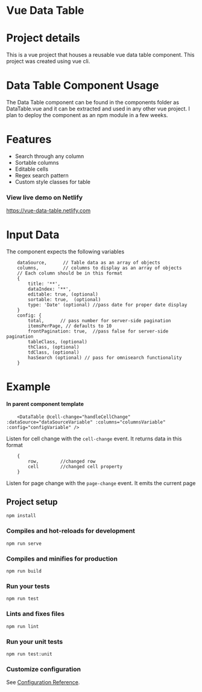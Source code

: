 # Vue Data Table

# Project details
This is a vue project that houses a reusable vue data table component. This project was created using vue cli. 

# Data Table Component Usage
The Data Table component can be found in the components folder as DataTable.vue and it can be extracted and used in any other vue project. I plan to deploy the component as an npm module in a few weeks.

# Features
* Search through any column
* Sortable columns
* Editable cells
* Regex search pattern
* Custom style classes for table

### View live demo on Netlify ###
<https://vue-data-table.netlify.com>

# Input Data
The component expects the following variables
```
    dataSource,      // Table data as an array of objects
    columns,         // columns to display as an array of objects
    // Each column should be in this format
    {
        title: '**',
        dataIndex: '**',
        editable: true, (optional)
        sortable: true,  (optional)
        type: 'Date' (optional) //pass date for proper date display
    }
    config: {
        total,      // pass number for server-side pagination
        itemsPerPage, // defaults to 10
        frontPagination: true,  //pass false for server-side pagination
        tableClass, (optional)
        thClass, (optional)
        tdClass, (optional)
        hasSearch (optional) // pass for omnisearch functionality
    } 
```

# Example
#### In parent component template ####
```
    <DataTable @cell-change="handleCellChange" :dataSource="dataSourceVariable" :columns="columnsVariable" :config="configVariable" />
```

Listen for cell change with the `cell-change` event. It returns data in this format
```
    {
        row,        //changed row
        cell        //changed cell property
    }
```
Listen for page change with the `page-change` event. It emits the current page

## Project setup
```
npm install
```

### Compiles and hot-reloads for development
```
npm run serve
```

### Compiles and minifies for production
```
npm run build
```

### Run your tests
```
npm run test
```

### Lints and fixes files
```
npm run lint
```

### Run your unit tests
```
npm run test:unit
```

### Customize configuration
See [Configuration Reference](https://cli.vuejs.org/config/).
